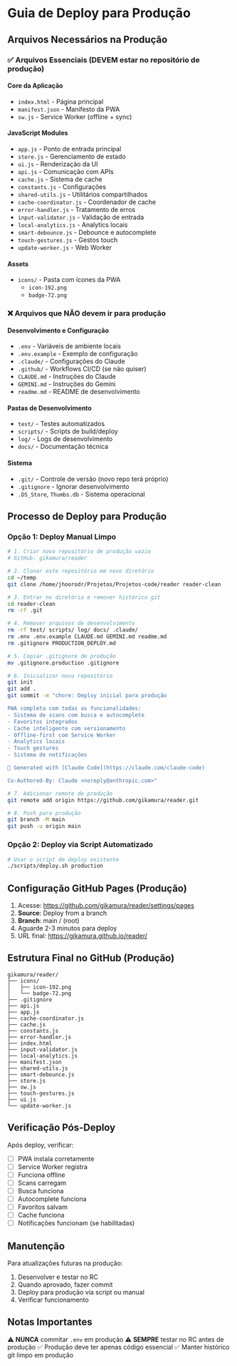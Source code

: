 # Guia de Deploy para Produção

## Arquivos Necessários na Produção

### ✅ Arquivos Essenciais (DEVEM estar no repositório de produção)

#### Core da Aplicação
- `index.html` - Página principal
- `manifest.json` - Manifesto da PWA
- `sw.js` - Service Worker (offline + sync)

#### JavaScript Modules
- `app.js` - Ponto de entrada principal
- `store.js` - Gerenciamento de estado
- `ui.js` - Renderização da UI
- `api.js` - Comunicação com APIs
- `cache.js` - Sistema de cache
- `constants.js` - Configurações
- `shared-utils.js` - Utilitários compartilhados
- `cache-coordinator.js` - Coordenador de cache
- `error-handler.js` - Tratamento de erros
- `input-validator.js` - Validação de entrada
- `local-analytics.js` - Analytics locais
- `smart-debounce.js` - Debounce e autocomplete
- `touch-gestures.js` - Gestos touch
- `update-worker.js` - Web Worker

#### Assets
- `icons/` - Pasta com ícones da PWA
  - `icon-192.png`
  - `badge-72.png`

### ❌ Arquivos que NÃO devem ir para produção

#### Desenvolvimento e Configuração
- `.env` - Variáveis de ambiente locais
- `.env.example` - Exemplo de configuração
- `.claude/` - Configurações do Claude
- `.github/` - Workflows CI/CD (se não quiser)
- `CLAUDE.md` - Instruções do Claude
- `GEMINI.md` - Instruções do Gemini
- `readme.md` - README de desenvolvimento

#### Pastas de Desenvolvimento
- `test/` - Testes automatizados
- `scripts/` - Scripts de build/deploy
- `log/` - Logs de desenvolvimento
- `docs/` - Documentação técnica

#### Sistema
- `.git/` - Controle de versão (novo repo terá próprio)
- `.gitignore` - Ignorar desenvolvimento
- `.DS_Store`, `Thumbs.db` - Sistema operacional

## Processo de Deploy para Produção

### Opção 1: Deploy Manual Limpo

```bash
# 1. Criar novo repositório de produção vazio
# GitHub: gikamura/reader

# 2. Clonar este repositório em novo diretório
cd ~/temp
git clone /home/jhoorodr/Projetos/Projetos-code/reader reader-clean

# 3. Entrar no diretório e remover histórico git
cd reader-clean
rm -rf .git

# 4. Remover arquivos de desenvolvimento
rm -rf test/ scripts/ log/ docs/ .claude/
rm .env .env.example CLAUDE.md GEMINI.md readme.md
rm .gitignore PRODUCTION_DEPLOY.md

# 5. Copiar .gitignore de produção
mv .gitignore.production .gitignore

# 6. Inicializar novo repositório
git init
git add .
git commit -m "chore: Deploy inicial para produção

PWA completa com todas as funcionalidades:
- Sistema de scans com busca e autocomplete
- Favoritos integrados
- Cache inteligente com versionamento
- Offline-first com Service Worker
- Analytics locais
- Touch gestures
- Sistema de notificações

🤖 Generated with [Claude Code](https://claude.com/claude-code)

Co-Authored-By: Claude <noreply@anthropic.com>"

# 7. Adicionar remote de produção
git remote add origin https://github.com/gikamura/reader.git

# 8. Push para produção
git branch -M main
git push -u origin main
```

### Opção 2: Deploy via Script Automatizado

```bash
# Usar o script de deploy existente
./scripts/deploy.sh production
```

## Configuração GitHub Pages (Produção)

1. Acesse: https://github.com/gikamura/reader/settings/pages
2. **Source**: Deploy from a branch
3. **Branch**: main / (root)
4. Aguarde 2-3 minutos para deploy
5. URL final: https://gikamura.github.io/reader/

## Estrutura Final no GitHub (Produção)

```
gikamura/reader/
├── icons/
│   ├── icon-192.png
│   └── badge-72.png
├── .gitignore
├── api.js
├── app.js
├── cache-coordinator.js
├── cache.js
├── constants.js
├── error-handler.js
├── index.html
├── input-validator.js
├── local-analytics.js
├── manifest.json
├── shared-utils.js
├── smart-debounce.js
├── store.js
├── sw.js
├── touch-gestures.js
├── ui.js
└── update-worker.js
```

## Verificação Pós-Deploy

Após deploy, verificar:

- [ ] PWA instala corretamente
- [ ] Service Worker registra
- [ ] Funciona offline
- [ ] Scans carregam
- [ ] Busca funciona
- [ ] Autocomplete funciona
- [ ] Favoritos salvam
- [ ] Cache funciona
- [ ] Notificações funcionam (se habilitadas)

## Manutenção

Para atualizações futuras na produção:

1. Desenvolver e testar no RC
2. Quando aprovado, fazer commit
3. Deploy para produção via script ou manual
4. Verificar funcionamento

## Notas Importantes

⚠️ **NUNCA** commitar `.env` em produção
⚠️ **SEMPRE** testar no RC antes de produção
✅ Produção deve ter apenas código essencial
✅ Manter histórico git limpo em produção
